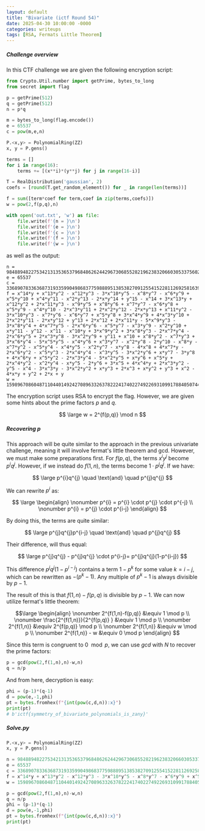 ```yaml
---
layout: default
title: "Bivariate (ictf Round 54)"
date: 2025-04-30 10:00:00 -0000
categories: writeups
tags: [RSA, Fermats Little Theorem]
---
```



##### Challenge overview

In this CTF challenge we are given the following encryption script:

```python
from Crypto.Util.number import getPrime, bytes_to_long
from secret import flag

p = getPrime(512)
q = getPrime(512)
n = p*q

m = bytes_to_long(flag.encode())
e = 65537
c = pow(m,e,n)

P.<x,y> = PolynomialRing(ZZ)
x, y = P.gens()

terms = []
for i in range(16):
    terms += [(x**i)*(y**j) for j in range(16-i)]

T = RealDistribution('gaussian', 2)
coefs = [round(T.get_random_element()) for _ in range(len(terms))]

f = sum([term*coef for term,coef in zip(terms,coefs)])
w = pow(2,f(p,q),n)

with open('out.txt', 'w') as file:
    file.write(f'{n = }\n')
    file.write(f'{e = }\n')
    file.write(f'{c = }\n')
    file.write(f'{f = }\n')
    file.write(f'{w = }\n')
```

as well as the output:

```
n = 98488948227534213135365379684862624429673068552821962383206603053375602239567322517902539151497074614991106864222481349938278930598229083057490442318255136829928469581554377192371866029487604479323565889518717446151982565992066276503827461143275322745847799672825450812329543611683563104108219738025321562523
e = 65537
c = 33689078336368731933599049868377598889513853827091255415228112692581639226201157033763841134090287166200344255205518269253856257850799105681895141225429744730522910522719711967250214161994104603730456295060918937791062152710510634082416634814375504799932491459723391812528758183583260665132261524658305233101
f = x^14*y + x^13*y^2 - x^12*y^3 - 3*x^10*y^5 - x^8*y^7 - x^6*y^9 + x^5*y^10 + x^4*y^11 - x^2*y^13 - 2*x*y^14 + y^15 - x^14 + 3*x^13*y + x^12*y^2 + 2*x^11*y^3 - x^9*y^5 + x^8*y^6 + x^7*y^7 - x^6*y^8 + x^5*y^9 - x^4*y^10 - 2*x^3*y^11 + 2*x^2*y^12 - 2*x*y^13 + x^11*y^2 - 3*x^10*y^3 - x^7*y^6 - x^6*y^7 + x^5*y^8 + 3*x^4*y^9 + 4*x^3*y^10 + 2*x^2*y^11 - 2*x*y^12 + y^13 + 2*x^12 + 2*x^11*y - 5*x^9*y^3 - 3*x^8*y^4 + 4*x^7*y^5 - 2*x^6*y^6 - x^5*y^7 - x^3*y^9 - x^2*y^10 + x*y^11 - y^12 - x^11 - x^10*y + 3*x^9*y^2 + 3*x^8*y^3 - 2*x^7*y^4 - 2*x^6*y^5 + 2*x^3*y^8 - 3*x^2*y^9 + y^11 + x^10 + x^8*y^2 - x^7*y^3 + 3*x^6*y^4 - 5*x^5*y^5 - x^4*y^6 + x^3*y^7 - x^2*y^8 - 2*y^10 - x^8*y - x^7*y^2 - x^5*y^4 - x^4*y^5 - x^2*y^7 - x*y^8 - 4*x^8 + 4*x^7*y - 2*x^6*y^2 - x^5*y^3 - 2*x^4*y^4 - x^3*y^5 - 3*x^2*y^6 + x*y^7 - 3*y^8 + 4*x^6*y + x^5*y^2 - 2*x^3*y^4 - 5*x^2*y^5 + x*y^6 + x^5*y + 2*x^4*y^2 - x^2*y^4 - x*y^5 - 2*y^6 + 3*x^5 + 4*x^4*y + 2*x^3*y^2 - y^5 - x^4 - 3*x^3*y - 3*x^2*y^2 + x*y^3 + 2*x^3 + x*y^2 + y^3 + x^2 - 4*x*y + y^2 + 2*x + y
w = 15989670860487110440149242708963326378222417402274922693109917884050744558426262015391394948248787707275063436118071762352120567031556081355002123446258001515700442370180130234425828020876205206138411646169530066935290884923582522784445410472996067725745321733529202293253140485085104533833013732203780391490
```

The encryption script uses RSA to encrypt the flag. However, we are given some hints about the prime factors $p$ and $q$.

$$
\large w = 2^{f(p,q)} \mod n
$$

##### Recovering p

This approach will be quite similar to the approach in the previous univariate challenge, meaning it will involve fermat's little theorem and gcd. However, we must make some preparations first.
For $f(p,q)$, the terms $x^{i}y^{j}$ become $p^{i} q^{j}$. However, if we instead do $f(1,n)$, the terms become $1\cdot p^{j}q^{j}$. If we have:

$$
\large p^{i}q^{j} \quad \text{and} \quad p^{j}q^{j}
$$

We can rewrite $p^{i}$ as:

$$
\large \begin{align}
\nonumber p^{i} = p^{i} \cdot p^{j} \cdot p^{-j} \\
\nonumber p^{i} = p^{j} \cdot p^{i-j}
\end{align}
$$

By doing this, the terms are quite similar:


$$
\large p^{j}q^{j}p^{i-j} \quad \text{and} \quad p^{j}q^{j}
$$

Their difference, will thus equal:

$$
\large p^{j}q^{j} - p^{j}q^{j} \cdot p^{i-j}= p^{j}q^{j}(1-p^{i-j})
$$

This difference $p^{j}q^{j}(1-p^{i-j})$ contains a term $1-p^{k}$ for some value $k = i-j$, which can be rewritten as $-(p^{k}-1)$. Any multiple of $p^{k}-1$ is always divisible by $p-1$.

The result of this is that $f(1,n) - f(p,q)$ is divisible by $p-1$. We can now utilize fermat's little theorem:

$$\large
\begin{align}
\nonumber 2^{f(1,n)-f(p,q)} &\equiv 1 \mod p \\
\nonumber \frac{2^{f(1,n)}}{2^{f(p,q)} } &\equiv 1 \mod p \\
\nonumber 2^{f(1,n)} &\equiv 2^{f(p,q)}  \mod p \\
\nonumber 2^{f(1,n)} &\equiv w  \mod p \\
\nonumber 2^{f(1,n)} - w &\equiv 0  \mod p
\end{align}
$$

Since this term is congruent to $0 \mod p$, we can use $gcd$ with $N$ to recover the prime factors:

```python
p = gcd(pow(2,f(1,n),n)-w,n)
q = n/p
```

And from here, decryption is easy:

```python
phi = (p-1)*(q-1)
d = pow(e,-1,phi)
pt = bytes.fromhex(f"{int(pow(c,d,n)):x}")
print(pt)
# b'ictf{symmetry_of_bivariate_polynomials_is_zany}'
```

##### Solve.py

```python
P.<x,y> = PolynomialRing(ZZ)
x, y = P.gens()

n = 98488948227534213135365379684862624429673068552821962383206603053375602239567322517902539151497074614991106864222481349938278930598229083057490442318255136829928469581554377192371866029487604479323565889518717446151982565992066276503827461143275322745847799672825450812329543611683563104108219738025321562523
e = 65537
c = 33689078336368731933599049868377598889513853827091255415228112692581639226201157033763841134090287166200344255205518269253856257850799105681895141225429744730522910522719711967250214161994104603730456295060918937791062152710510634082416634814375504799932491459723391812528758183583260665132261524658305233101
f = x^14*y + x^13*y^2 - x^12*y^3 - 3*x^10*y^5 - x^8*y^7 - x^6*y^9 + x^5*y^10 + x^4*y^11 - x^2*y^13 - 2*x*y^14 + y^15 - x^14 + 3*x^13*y + x^12*y^2 + 2*x^11*y^3 - x^9*y^5 + x^8*y^6 + x^7*y^7 - x^6*y^8 + x^5*y^9 - x^4*y^10 - 2*x^3*y^11 + 2*x^2*y^12 - 2*x*y^13 + x^11*y^2 - 3*x^10*y^3 - x^7*y^6 - x^6*y^7 + x^5*y^8 + 3*x^4*y^9 + 4*x^3*y^10 + 2*x^2*y^11 - 2*x*y^12 + y^13 + 2*x^12 + 2*x^11*y - 5*x^9*y^3 - 3*x^8*y^4 + 4*x^7*y^5 - 2*x^6*y^6 - x^5*y^7 - x^3*y^9 - x^2*y^10 + x*y^11 - y^12 - x^11 - x^10*y + 3*x^9*y^2 + 3*x^8*y^3 - 2*x^7*y^4 - 2*x^6*y^5 + 2*x^3*y^8 - 3*x^2*y^9 + y^11 + x^10 + x^8*y^2 - x^7*y^3 + 3*x^6*y^4 - 5*x^5*y^5 - x^4*y^6 + x^3*y^7 - x^2*y^8 - 2*y^10 - x^8*y - x^7*y^2 - x^5*y^4 - x^4*y^5 - x^2*y^7 - x*y^8 - 4*x^8 + 4*x^7*y - 2*x^6*y^2 - x^5*y^3 - 2*x^4*y^4 - x^3*y^5 - 3*x^2*y^6 + x*y^7 - 3*y^8 + 4*x^6*y + x^5*y^2 - 2*x^3*y^4 - 5*x^2*y^5 + x*y^6 + x^5*y + 2*x^4*y^2 - x^2*y^4 - x*y^5 - 2*y^6 + 3*x^5 + 4*x^4*y + 2*x^3*y^2 - y^5 - x^4 - 3*x^3*y - 3*x^2*y^2 + x*y^3 + 2*x^3 + x*y^2 + y^3 + x^2 - 4*x*y + y^2 + 2*x + y
w = 15989670860487110440149242708963326378222417402274922693109917884050744558426262015391394948248787707275063436118071762352120567031556081355002123446258001515700442370180130234425828020876205206138411646169530066935290884923582522784445410472996067725745321733529202293253140485085104533833013732203780391490

p = gcd(pow(2,f(1,n),n)-w,n)
q = n/p
phi = (p-1)*(q-1)
d = pow(e,-1,phi)
pt = bytes.fromhex(f"{int(pow(c,d,n)):x}")
print(pt)
```